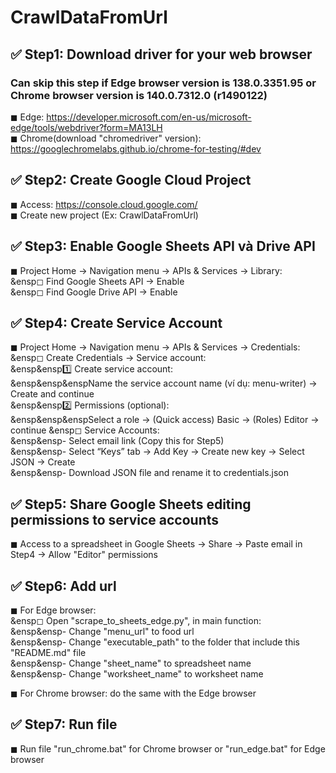 # CrawlDataFromUrl

## ✅ Step1: Download driver for your web browser
### Can skip this step if Edge browser version is 138.0.3351.95 or Chrome browser version is 140.0.7312.0 (r1490122)

◼ Edge: https://developer.microsoft.com/en-us/microsoft-edge/tools/webdriver?form=MA13LH  
◼ Chrome(download "chromedriver" version): https://googlechromelabs.github.io/chrome-for-testing/#dev  

## ✅ Step2: Create Google Cloud Project
◼ Access: https://console.cloud.google.com/  
◼ Create new project (Ex: CrawlDataFromUrl)  

## ✅ Step3: Enable Google Sheets API và Drive API
◼ Project Home → Navigation menu → APIs & Services → Library:  
&ensp◻ Find Google Sheets API → Enable  
&ensp◻ Find Google Drive API → Enable  

## ✅ Step4: Create Service Account
◼ Project Home → Navigation menu → APIs & Services → Credentials:  
&ensp◻ Create Credentials → Service account:  
&ensp&ensp1️⃣ Create service account:  
&ensp&ensp&enspName the service account name (ví dụ: menu-writer) → Create and continue  
&ensp&ensp2️⃣ Permissions (optional):  
&ensp&ensp&enspSelect a role → (Quick access) Basic → (Roles) Editor → continue
&ensp◻ Service Accounts:  
&ensp&ensp- Select email link (Copy this for Step5)  
&ensp&ensp- Select “Keys” tab → Add Key → Create new key → Select JSON → Create  
&ensp&ensp- Download JSON file and rename it to credentials.json  

## ✅ Step5: Share Google Sheets editing permissions to service accounts
◼ Access to a spreadsheet in Google Sheets → Share → Paste email in Step4 → Allow "Editor" permissions  

## ✅ Step6: Add url
◼ For Edge browser:  
&ensp◻ Open "scrape_to_sheets_edge.py", in main function:  
&ensp&ensp- Change "menu_url" to food url  
&ensp&ensp- Change "executable_path" to the folder that include this "README.md" file  
&ensp&ensp- Change "sheet_name" to spreadsheet name  
&ensp&ensp- Change "worksheet_name" to worksheet name  

◼ For Chrome browser: do the same with the Edge browser  

## ✅ Step7: Run file 
◼ Run file "run_chrome.bat" for Chrome browser or "run_edge.bat" for Edge browser  